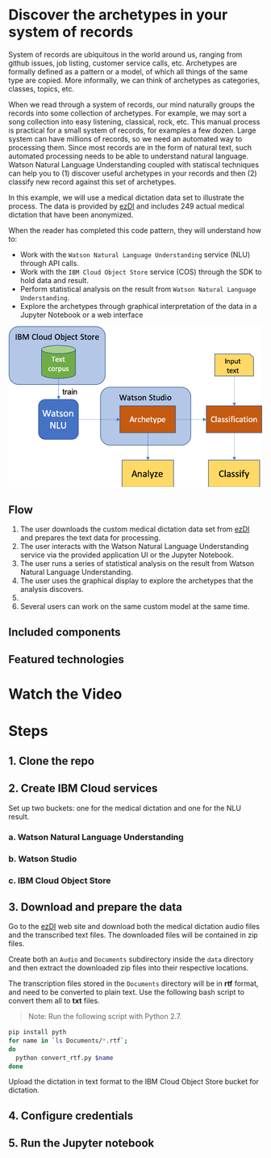 
# Discover the archetypes in your system of records

System of records are ubiquitous in the world around us, ranging from github issues, job listing, customer service calls, etc.  Archetypes are formally defined as a pattern or a model, of which all things of the same type are copied.  More informally, we can think of archetypes as categories, classes, topics, etc.  

When we read through a system of records, our mind naturally groups the records into some collection of archetypes.  For example, we may sort a song collection into easy listening, classical, rock, etc.  This manual process is practical for a small system of records, for examples a few dozen.  Large system can have millions of records, so we need an automated way to processing them.  Since most records are in the form of natural text, such automated processing needs to be able to understand natural language.  Watson Natural Language Understanding coupled with statiscal techniques can help you to (1) discover useful archetypes in your records and then (2) classify new record against this set of archetypes.

In this example, we will use a medical dictation data set to illustrate the process. The data is provided by [ezDI](https://www.ezdi.com) and includes 249 actual medical dictation that have been anonymized.

When the reader has completed this code pattern, they will understand how to:

* Work with the `Watson Natural Language Understanding` service (NLU) through API calls.
* Work with the `IBM Cloud Object Store` service (COS) through the SDK to hold data and result.
* Perform statistical analysis on the result from `Watson Natural Language Understanding`.
* Explore the archetypes through graphical interpretation of the data in a Jupyter Notebook or a web interface

![architecture](doc/source/images/architecture.png)

## Flow
1. The user downloads the custom medical dictation data set from [ezDI](https://www.ezdi.com) and prepares the text data for processing.
1. The user interacts with the Watson Natural Language Understanding service via the provided application UI or the Jupyter Notebook.
1. The user runs a series of statistical analysis on the result from Watson Natural Language Understanding.
1. The user uses the graphical display to explore the archetypes that the analysis discovers.
1. 
1. Several users can work on the same custom model at the same time.

## Included components



## Featured technologies



# Watch the Video


# Steps

## 1. Clone the repo

## 2. Create IBM Cloud services
Set up two buckets:  one for the medical dictation and one for the NLU result.   

### a. Watson Natural Language Understanding

### b. Watson Studio

### c. IBM Cloud Object Store 





## 3. Download and prepare the data

Go to the [ezDI](https://www.ezdi.com/open-datasets/) web site and download both the medical dictation audio files and the transcribed text files. The downloaded files will be contained in zip files.

Create both an `Audio` and `Documents` subdirectory inside the `data` directory and then extract the downloaded zip files into their respective locations.

The transcription files stored in the `Documents` directory will be in **rtf** format, and need to be converted to plain text. Use the following bash script to convert them all to **txt** files.

> Note: Run the following script with Python 2.7.

```bash
pip install pyth
for name in `ls Documents/*.rtf`;
do
  python convert_rtf.py $name
done
```

Upload the dictation in text format to the IBM Cloud Object Store bucket for dictation.

## 4. Configure credentials


## 5. Run the Jupyter notebook